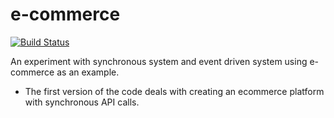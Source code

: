 # e-commerce
[![Build Status](https://img.shields.io/endpoint.svg?url=https%3A%2F%2Factions-badge.atrox.dev%2Fpritamprasd%2Fe-commerce%2Fbadge%3Fref%3Dmaster&style=flat)](https://actions-badge.atrox.dev/pritamprasd/e-commerce/goto?ref=master)

An experiment with synchronous system and event driven system using e-commerce as an example.
- The first version of the code deals with creating an ecommerce platform with synchronous API calls.
